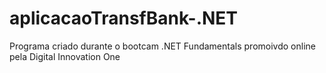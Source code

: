# aplicacaoTransfBank-.NET
Programa criado durante o bootcam .NET Fundamentals promoivdo online pela Digital Innovation One

